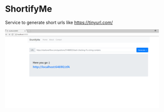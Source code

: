 # ShortifyMe

Service to generate short urls like https://tinyurl.com/


![alt text](https://github.com/ashokchowdary863/ShortifyMe/blob/master/Screenshots/Main.png)

